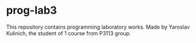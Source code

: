 # prog-lab3
This repository contains programming laboratory works.
Made by Yaroslav Kulinich, the student of 1 course from P3113 group.
